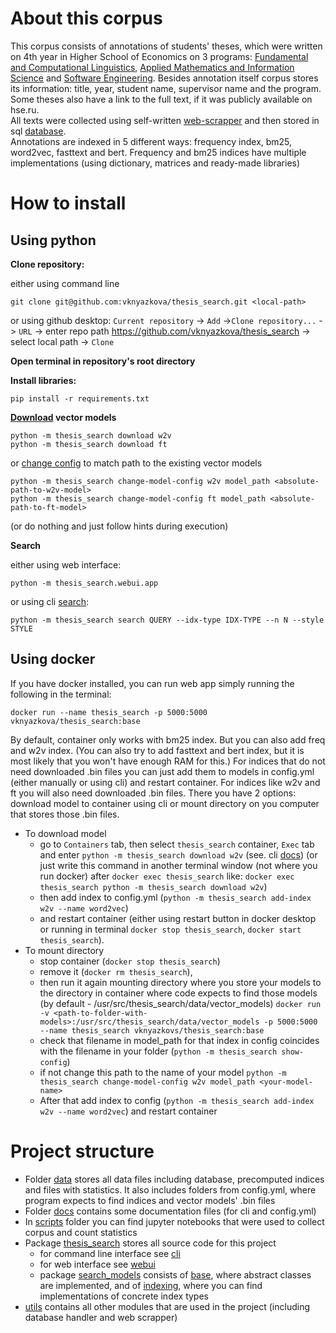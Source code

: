 # About this corpus
This corpus consists of annotations of students' theses, which were written on 4th year in Higher School of Economics 
on 3 programs: [Fundamental and Computational Linguistics](https://www.hse.ru/en/ba/ling/), 
[Applied Mathematics and Information Science](https://www.hse.ru/en/ba/ami/) and 
[Software Engineering](https://www.hse.ru/en/ba/se/). Besides annotation itself corpus stores its information: 
title, year, student name, supervisor name and the program. Some theses also have a link to the full text, if it was 
publicly available on hse.ru. </br>
All texts were collected using self-written [web-scrapper](thesis_search/utils/crawler.py) and then stored in sql 
[database](docs/theses_database.png). </br>
Annotations are indexed in 5 different ways: frequency index, bm25, word2vec, fasttext and bert. Frequency and bm25 
indices have multiple implementations (using dictionary, matrices and ready-made libraries)


# How to install
## Using python
__Clone repository:__

either using command line 
```
git clone git@github.com:vknyazkova/thesis_search.git <local-path>
```
or using github desktop: ```Current repository``` -> ```Add``` ->```Clone repository...``` -> ```URL``` -> enter repo path https://github.com/vknyazkova/thesis_search -> select local path -> ```Clone``` </br>

__Open terminal in repository's root directory__

__Install libraries:__ 
```
pip install -r requirements.txt
```

__[Download](docs/cli.md#download) vector models__ 
```
python -m thesis_search download w2v
python -m thesis_search download ft
```
or [change config](docs/cli.md#change-model-config) to match path to the existing vector models 
```
python -m thesis_search change-model-config w2v model_path <absolute-path-to-w2v-model>
python -m thesis_search change-model-config ft model_path <absolute-path-to-ft-model>
```
(or do nothing and just follow hints during execution)

__Search__

either using web interface:
```
python -m thesis_search.webui.app
```
or using cli [search](docs/cli.md#search):
```
python -m thesis_search search QUERY --idx-type IDX-TYPE --n N --style STYLE
```

## Using docker
If you have docker installed, you can run web app simply running the following in the terminal:
```shell
docker run --name thesis_search -p 5000:5000 vknyazkova/thesis_search:base
```
By default, container only works with bm25 index. But you can also add freq and w2v index. (You can also try to add 
fasttext and bert index, but it is most likely that you won't have enough RAM for this.) For indices that do not need downloaded
.bin files you can just add them to models in config.yml (either manually or using cli) and restart container. 
For indices like w2v and ft you will also need downloaded .bin files. There you have 2 options: download model to 
container using cli or mount directory on you computer that stores those .bin files. </br>
- To download model 
  - go to ```Containers``` tab, then select ```thesis_search``` container, ```Exec``` tab and enter 
  ```python -m thesis_search download w2v``` (see. cli [docs](docs/cli.md#download))
    (or just write this command in another terminal window (not where you run docker) after ```docker exec thesis_search``` 
    like: ```docker exec thesis_search python -m thesis_search download w2v```)
  - then add index to config.yml (```python -m thesis_search add-index w2v --name word2vec```)
  - and restart container (either using restart button in docker desktop or running in terminal
    ```docker stop thesis_search```, ```docker start thesis_search```).</br>
- To mount directory 
  - stop container (```docker stop thesis_search```)
  - remove it (```docker rm thesis_search```), 
  - then run it again mounting directory where you store your models to the directory in container where code 
  expects to find those models (by default - /usr/src/thesis_search/data/vector_models)
  ```docker run -v <path-to-folder-with-models>:/usr/src/thesis_search/data/vector_models -p 5000:5000 --name thesis_search vknyazkovs/thesis_search:base```
  - check that filename in model_path for that index in config coincides with the filename in your folder 
  (```python -m thesis_search show-config```)
  - if not change this path to the name of your model ```python -m thesis_search change-model-config w2v model_path <your-model-name>```
  - After that add index to config (```python -m thesis_search add-index w2v --name word2vec```) and restart container

# Project structure 
- Folder [data](/data) stores all data files including database, precomputed indices and files with statistics. It 
also includes folders from config.yml, where program expects to find indices and vector models' .bin files
- Folder [docs](/docs) contains some documentation files (for cli and config.yml)
- In [scripts](/scripts) folder you can find jupyter notebooks that were used to collect corpus and count statistics
- Package [thesis_search](/thesis_search) stores all source code for this project
  - for command line interface see [cli](/thesis_search/cli)
  - for web interface see [webui](/thesis_search/webui)
  - package [search_models](/thesis_search/search_models) consists of [base](/thesis_search/search_models/base), where
  abstract classes are implemented, and of [indexing](/thesis_search/search_models/indexing), where you can find 
  implementations of concrete index types
- [utils](/thesis_search/utils) contains all other modules that are used in the project (including database handler and 
web scrapper)